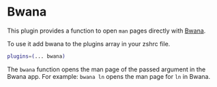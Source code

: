 # Bwana

This plugin provides a function to open `man` pages directly with [Bwana](https://www.bruji.com/bwana/).

To use it add bwana to the plugins array in your zshrc file.

```bash
plugins=(... bwana)
```

The `bwana` function opens the man page of the passed argument in the Bwana app.
For example: `bwana ln` opens the man page for `ln` in Bwana.
